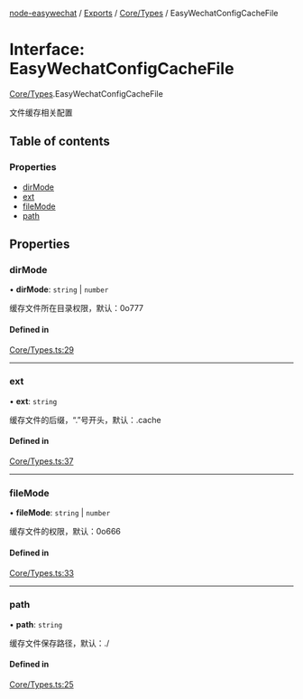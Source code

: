 [node-easywechat](../README.md) / [Exports](../modules.md) / [Core/Types](../modules/Core_Types.md) / EasyWechatConfigCacheFile

# Interface: EasyWechatConfigCacheFile

[Core/Types](../modules/Core_Types.md).EasyWechatConfigCacheFile

文件缓存相关配置

## Table of contents

### Properties

- [dirMode](Core_Types.EasyWechatConfigCacheFile.md#dirmode)
- [ext](Core_Types.EasyWechatConfigCacheFile.md#ext)
- [fileMode](Core_Types.EasyWechatConfigCacheFile.md#filemode)
- [path](Core_Types.EasyWechatConfigCacheFile.md#path)

## Properties

### dirMode

• **dirMode**: `string` \| `number`

缓存文件所在目录权限，默认：0o777

#### Defined in

[Core/Types.ts:29](https://github.com/hpyer/node-easywechat/blob/3eacadb/src/Core/Types.ts#L29)

___

### ext

• **ext**: `string`

缓存文件的后缀，“.”号开头，默认：.cache

#### Defined in

[Core/Types.ts:37](https://github.com/hpyer/node-easywechat/blob/3eacadb/src/Core/Types.ts#L37)

___

### fileMode

• **fileMode**: `string` \| `number`

缓存文件的权限，默认：0o666

#### Defined in

[Core/Types.ts:33](https://github.com/hpyer/node-easywechat/blob/3eacadb/src/Core/Types.ts#L33)

___

### path

• **path**: `string`

缓存文件保存路径，默认：./

#### Defined in

[Core/Types.ts:25](https://github.com/hpyer/node-easywechat/blob/3eacadb/src/Core/Types.ts#L25)
